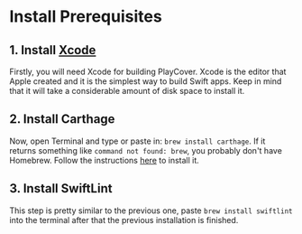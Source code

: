 # Install Prerequisites

## 1. Install [Xcode](https://apps.apple.com/us/app/xcode/id497799835)
Firstly, you will need Xcode for building PlayCover. Xcode is the editor that Apple created and it is the simplest way to build Swift apps. Keep in mind that it will take a considerable amount of disk space to install it. 

## 2. Install Carthage
Now, open Terminal and type or paste in: `brew install carthage`. If it returns something like `command not found: brew`, you probably don't have Homebrew. Follow the instructions [here](https://brew.sh) to install it. 

## 3. Install SwiftLint
This step is pretty similar to the previous one, paste `brew install swiftlint` into the terminal after that the previous installation is finished. 